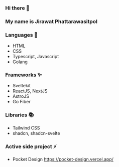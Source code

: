 ### Hi there 👋

### My name is Jirawat Phattarawasitpol

### Languages 💬
- HTML
- CSS
- Typescript, Javascript
- Golang

### Frameworks ✨
- Sveltekit
- ReactJS, NextJS
- AstroJS
- Go Fiber

### Libraries 📚
- Tailwind CSS
- shadcn, shadcn-svelte

### Active side project ⚡️
- Pocket Design https://pocket-design.vercel.app/

